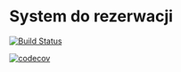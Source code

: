 # System do rezerwacji

[![Build Status](https://travis-ci.org/jalowiec/kata-booking-pietruszka-jalowiecki.svg?branch=master)](https://travis-ci.org/jalowiec/kata-booking-pietruszka-jalowiecki)


[![codecov](https://codecov.io/gh/jalowiec/kata-booking-pietruszka-jalowiecki/branch/master/graph/badge.svg)](https://codecov.io/gh/jalowiec/kata-booking-pietruszka-jalowiecki)

